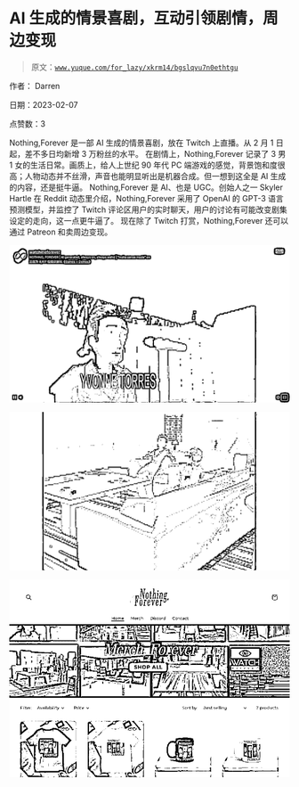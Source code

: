 # AI 生成的情景喜剧，互动引领剧情，周边变现

> 原文：[`www.yuque.com/for_lazy/xkrm14/bgslqvu7n0ethtgu`](https://www.yuque.com/for_lazy/xkrm14/bgslqvu7n0ethtgu)

作者： Darren

日期：2023-02-07

点赞数：3

Nothing,Forever 是一部 AI 生成的情景喜剧，放在 Twitch 上直播。从 2 月 1 日起，差不多日均新增 3 万粉丝的水平。 在剧情上，Nothing,Forever 记录了 3 男 1 女的生活日常。画质上，给人上世纪 90 年代 PC 端游戏的感觉，背景饱和度很高；人物动态并不丝滑，声音也能明显听出是机器合成。但一想到这全是 AI 生成的内容，还是挺牛逼。 Nothing,Forever 是 AI、也是 UGC。创始人之一 Skyler Hartle 在 Reddit 动态里介绍，Nothing,Forever 采用了 OpenAI 的 GPT-3 语言预测模型，并监控了 Twitch 评论区用户的实时聊天，用户的讨论有可能改变剧集设定的走向，这一点更牛逼了。 现在除了 Twitch 打赏，Nothing,Forever 还可以通过 Patreon 和卖周边变现。

![](img/a815fd4672bd5fb6303144afbaa89b61.png)  

![](img/9b9c2fe8ad5140f38cd3576d2f33a5d6.png)  

![](img/04a5b7957a78448745865f1920e84a10.png)  



